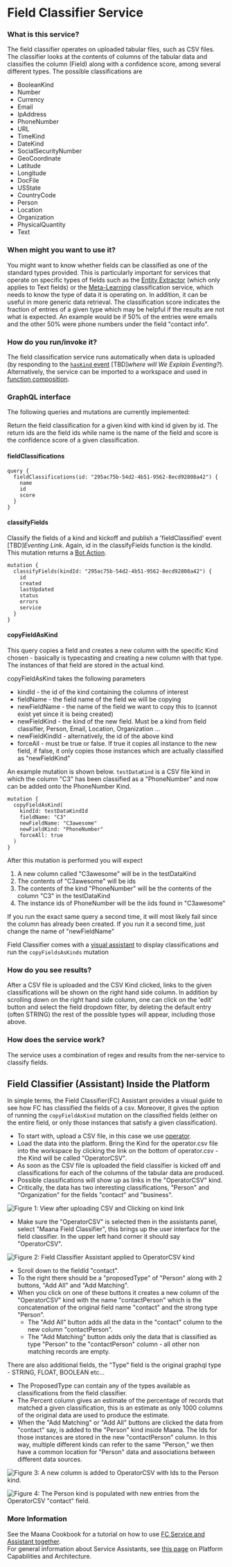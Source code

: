 # Field Classifier Service

### What is this service? <a id="FieldClassifierService-Whatistheservicefor?"></a>

The field classifier operates on uploaded tabular files, such as CSV files.  The  classifier looks at the contents of columns of the tabular data and classifies the column \(Field\) along with a confidence score, among several different types.  The possible classifications are 

* BooleanKind
* Number
* Currency
* Email
* IpAddress
* PhoneNumber
* URL
* TimeKind
* DateKind
* SocialSecurityNumber
* GeoCoordinate
* Latitude
* Longitude
* DocFile
* USState
* CountryCode
* Person
* Location
* Organization
* PhysicalQuantity
* Text

### When might you want to use it? <a id="FieldClassifierService-Whenmightyouwanttouseit?"></a>

You might want to know whether fields can be classified as one of the standard types provided. This is particularly important for services that operate on specific types of fields such as the [Entity Extractor]() \(which only applies to Text fields\) or the [Meta-Learning]() classification service, which needs to know the type of data it is operating on. In addition, it can be useful in more generic data retrieval. The classification score indicates the fraction of entries of a given type which may be helpful if the results are not what is expected. An example would be if 50% of the entries were emails and the other 50% were phone numbers under the field "contact info".

### How do you run/invoke it? <a id="FieldClassifierService-Howdoyourun/invokeit?"></a>

The field classification service runs automatically when data is uploaded \(by responding to the [`hasKind` event](../data-loader.md) \[TBD\]_where will We Explain Eventing?_\). Alternatively, the service can be imported to a workspace and used in [function composition]().

### GraphQL interface

The following queries and mutations are currently implemented:

Return the field classification for a given kind with kind id given by id. The return ids are the field ids while name is the name of the field and score is the confidence score of a given classification.

#### fieldClassifications

```text
query {
  fieldClassifications(id: "295ac75b-54d2-4b51-9562-8ecd92808a42") {
    name
    id
    score
  }
}
```

#### classifyFields

Classify the fields of a kind and kickoff and publish a 'fieldClassified' event \[TBD\]_Eventing Link_. Again, id in the classifyFields function is the kindId. This mutation returns a [Bot Action]().

```text
mutation {
  classifyFields(kindId: "295ac75b-54d2-4b51-9562-8ecd92808a42") {
    id
    created
    lastUpdated
    status
    errors
    service
  }
}
```

#### copyFieldAsKind

This query copies a field and creates a new column with the specific Kind chosen - basically is typecasting and creating a new column with that type. The instances of that field are stored in the actual kind.

copyFieldAsKind takes the following parameters

* kindId - the id of the kind containing the columns of interest
* fieldName - the field name of the field we will be copying
* newFieldName - the name of the field we want to copy this to \(cannot exist yet since it is being created\)
* newFieldKind - the kind of the new field. Must be a kind from field classifier, Person, Email, Location, Organization ...
* newFieldKindId - alternatively, the id of the above kind
* forceAll - must be true or false. If true it copies all instance to the new field, if false, it only copies those instances which are actually classified as "newFieldKind"

An example mutation is shown below. `testDataKind` is a CSV file kind in which the column "C3" has been classified as a "PhoneNumber" and now can be added onto the PhoneNumber Kind. 

```text
mutation {
  copyFieldAsKind(
    kindId: testDataKindId
    fieldName: "C3"
    newFieldName: "C3awesome"
    newFieldKind: "PhoneNumber"
    forceAll: true
  )
}
```

After this mutation is performed you will expect

1. A new column called "C3awesome" will be in the testDataKind
2. The contents of "C3awesome" will be ids
3. The contents of the kind "PhoneNumber" will be the contents of the column "C3" in the testDataKind
4. The instance ids of PhoneNumber will be the iids found in "C3awesome"

If you run the exact same query a second time, it will most likely fail since the column has already been created. If you run it a second time, just change the name of "newFieldName"

Field Classifier comes with a [visual assistant]() to display classifications and run the `copyFieldsAsKinds` mutation

### How do you see results? <a id="FieldClassifierService-Howdoyouseeresults?"></a>

After a CSV file is uploaded and the CSV Kind clicked, links to the given classifications will be shown on the right hand side column.  In addition by scrolling down on the right hand side column, one can click on the 'edit' button and select the field dropdown filter, by deleting the default entry \(often STRING\) the rest of the possible types will appear, including those above.

### How does the service work? <a id="FieldClassifierService-Howdoestheservicework?"></a>

The service uses a combination of regex and results from the ner-service to classify fields.

## Field Classifier \(Assistant\) Inside the Platform <a id="field-classifier-assistant-inside-the-platform"></a>

In simple terms, the Field Classifier\(FC\) Assistant provides a visual guide to see how FC has classified the fields of a csv. Moreover, it gives the option of running the `copyFieldAsKind` mutation on the classified fields \(either on the entire field, or only those instances that satisfy a given classification\).

* To start with, upload a CSV file, in this case we use [operator](https://github.com/maana-io/q-tutorials/blob/master/maana-fieldclassifier/operator.csv).
* Load the data into the platform. Bring the Kind for the operator.csv file into the workspace by clicking the link on the bottom of operator.csv - the Kind will be called "OperatorCSV".
* As soon as the CSV file is uploaded the field classifier is kicked off and classifications for each of the columns of the tabular data are produced.
* Possible classifications will show up as links in the "OperatorCSV" kind.
* Critically, the data has two interesting classifications, "Person" and "Organization" for the fields "contact" and "business".

![Figure 1: View after uploading CSV and Clicking on kind link](https://maanaimages.blob.core.windows.net/maana-q-documentation/f1.png)

* Make sure the "OperatorCSV" is selected then in the assistants panel, select "Maana Field Classifier", this brings up the user interface for the field classifier. In the upper left hand corner it should say "OperatorCSV".

![Figure 2: Field Classifier Assistant applied to OperatorCSV kind](https://maanaimages.blob.core.windows.net/maana-q-documentation/f2.png)

* Scroll down to the fieldId "contact".
* To the right there should be a "proposedType" of "Person" along with 2 buttons, "Add All" and "Add Matching".
* When you click on one of these buttons it creates a new column of the "OperatorCSV" kind with the name "contactPerson" which is the concatenation of the original field name "contact" and the strong type "Person".
  * The "Add All" button adds all the data in the "contact" column to the new column "contactPerson".
  * The "Add Matching" button adds only the data that is classified as type "Person" to the "contactPerson" column - all other non matching records are empty.

There are also additional fields, the "Type" field is the original graphql type - STRING, FLOAT, BOOLEAN etc...

* The ProposedType can contain any of the types available as classifications from the field classifier.
* The Percent column gives an estimate of the percentage of records that matched a given classification, this is an estimate as only 1000 columns of the original data are used to produce the estimate.
* When the "Add Matching" or "Add All" buttons are clicked the data from "contact" say, is added to the "Person" kind inside Maana. The Ids for those instances are stored in the new "contactPerson" column. In this way, multiple different kinds can refer to the same "Person," we then have a common location for "Person" data and associations between different data sources.

![Figure 3: A new column is added to OperatorCSV with Ids to the Person kind.](https://maanaimages.blob.core.windows.net/maana-q-documentation/f3.png)

![Figure 4: The Person kind is populated with new entries from the OperatorCSV &quot;contact&quot; field.](https://maanaimages.blob.core.windows.net/maana-q-documentation/f4.png)

### More Information

See the Maana Cookbook for a tutorial on how to use [FC Service and Assistant together](https://maana.gitbook.io/q/maana-q-cookbook/advanced-recipes/field-classifier/field-classifier-and-assistant-tutorial).   
For general information about Service Assistants, see [this page](https://maana.gitbook.io/q/product-guide/reference-guide/technical-design-and-architecture/bot-actions/bots-for-assistants-requirements) on Platform Capabilities and Architecture. 

